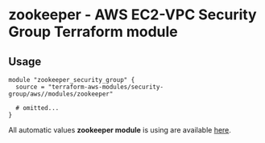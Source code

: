 # zookeeper - AWS EC2-VPC Security Group Terraform module

## Usage

```hcl
module "zookeeper_security_group" {
  source = "terraform-aws-modules/security-group/aws//modules/zookeeper"

  # omitted...
}
```

All automatic values **zookeeper module** is using are available [here](https://github.com/terraform-aws-modules/terraform-aws-security-group/blob/master/modules/zookeeper/auto_values.tf).

<!-- BEGINNING OF PRE-COMMIT-TERRAFORM DOCS HOOK -->
<!-- END OF PRE-COMMIT-TERRAFORM DOCS HOOK -->
